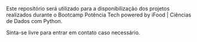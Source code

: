 Este repositório será utilizado para a disponibilização dos projetos realizados durante o Bootcamp Potência Tech powered by iFood | Ciências de Dados com Python.

Sinta-se livre para entrar em contato caso necessário.